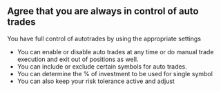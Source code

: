 ## Agree that you are always in control of auto trades

You have full control of autotrades by using the appropriate settings
- You can enable or disable auto trades at any time or do manual trade execution and exit out of positions as well.
- You can include or exclude certain symbols for auto trades.
- You can determine the % of investment to be used for single symbol
- You can also keep your risk tolerance active and adjust
